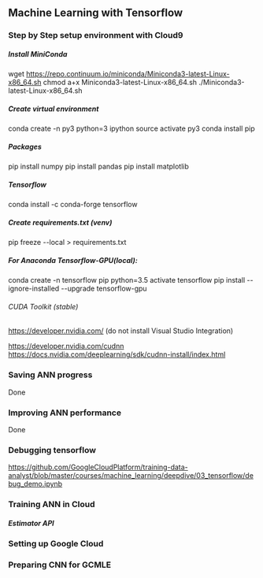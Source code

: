 ## Machine Learning with Tensorflow

### Step by Step setup environment with Cloud9

##### Install MiniConda
wget https://repo.continuum.io/miniconda/Miniconda3-latest-Linux-x86_64.sh
chmod a+x Miniconda3-latest-Linux-x86_64.sh
./Miniconda3-latest-Linux-x86_64.sh

##### Create virtual environment
conda create -n py3 python=3 ipython
source activate py3
conda install pip

##### Packages
pip install numpy
pip install pandas
pip install matplotlib

##### Tensorflow
conda install -c conda-forge tensorflow


##### Create requirements.txt (venv)
pip freeze --local > requirements.txt



##### For Anaconda Tensorflow-GPU(local):
conda create -n tensorflow pip python=3.5 
activate tensorflow
pip install --ignore-installed --upgrade tensorflow-gpu 

###### CUDA Toolkit (stable)
https://developer.nvidia.com/
(do not install Visual Studio Integration)

https://developer.nvidia.com/cudnn
https://docs.nvidia.com/deeplearning/sdk/cudnn-install/index.html



### Saving ANN progress
Done

### Improving ANN performance
Done


### Debugging tensorflow

https://github.com/GoogleCloudPlatform/training-data-analyst/blob/master/courses/machine_learning/deepdive/03_tensorflow/debug_demo.ipynb

### Training ANN in Cloud

##### Estimator API

### Setting up Google Cloud

### Preparing CNN for GCMLE


